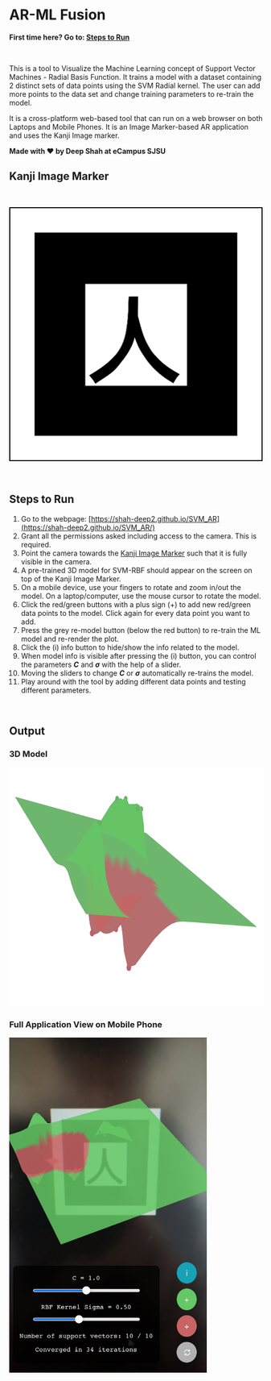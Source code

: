 # AR-ML Fusion

**First time here? Go to: [Steps to Run](#steps-to-run)**
  
<br />

This is a tool to Visualize the Machine Learning concept of Support Vector Machines - Radial Basis Function. It trains a model with a dataset containing 2 distinct sets of data points using the SVM Radial kernel. The user can add more points to the data set and change training parameters to re-train the model. 

It is a cross-platform web-based tool that can run on a web browser on both Laptops and Mobile Phones. It is an Image Marker-based AR application and uses the Kanji Image marker.


**Made with ❤️ by Deep Shah at eCampus SJSU**


## Kanji Image Marker 

<br />


![Kanji Image](./media/kanji_image_marker.png)

<br />

## Steps to Run

1. Go to the webpage: [https://shah-deep2.github.io/SVM_AR](https://shah-deep2.github.io/SVM_AR/)
2. Grant all the permissions asked including access to the camera. This is required.
3. Point the camera towards the [Kanji Image Marker](#kanji-image-marker) such that it is fully visible in the camera.
4. A pre-trained 3D model for SVM-RBF should appear on the screen on top of the Kanji Image Marker.
5. On a mobile device, use your fingers to rotate and zoom in/out the model. On a laptop/computer, use the mouse cursor to rotate the model.
6. Click the red/green buttons with a plus sign (+) to add new red/green data points to the model. Click again for every data point you want to add.
7. Press the grey re-model button (below the red button) to re-train the ML model and re-render the plot.
8. Click the (i) info button to hide/show the info related to the model.
9. When model info is visible after pressing the (i) button, you can control the parameters _**C**_ and _**σ**_ with the help of a slider.
10. Moving the sliders to change _**C**_ or _**σ**_ automatically re-trains the model.
11. Play around with the tool by adding different data points and testing different parameters.

<br />

## Output

### 3D Model

<!-- ![model](./media/model_image.png) -->
<img src="./media/model_image.png" alt="model" width="734.5" height="474.5" />
 


### Full Application View on Mobile Phone

<!-- ![full_app](./media/full_ss.jpg) -->
<img src="./media/full_ss.jpg" alt="full_app" width="393" height="665" />
